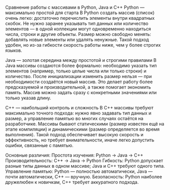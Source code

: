 Сравнение работы с массивами в Python, Java и C++
Python — максимально простой для старта
В Python создать массив (список) очень легко: достаточно перечислить элементы внутри квадратных скобок. Не нужно заранее указывать тип данных или количество элементов — в одной коллекции могут одновременно находиться числа, строки и другие объекты. Размер можно свободно менять: добавлять новые элементы или удалять ненужные. Такой подход удобен, но из-за гибкости скорость работы ниже, чем у более строгих языков.

Java — золотая середина между простотой и строгими правилами
В Java массивы создаются более формально: необходимо указать тип элементов (например, только целые числа или только строки) и количество. После инициализации изменить размер нельзя — при необходимости создаётся новый массив. Это делает работу более предсказуемой и производительной, а также помогает экономить память. Массив можно задать сразу с конкретными значениями или только указав длину.

C++ — наибольший контроль и сложность
В C++ массивы требуют максимально точного подхода: нужно явно задавать тип данных и размер, а управление памятью во многих случаях остаётся на разработчике. Массивы бывают статическими (размер известен ещё на этапе компиляции) и динамическими (размер определяется во время выполнения). Такой подход обеспечивает высокую скорость и эффективность, но требует внимательности, иначе легко допустить ошибки, связанные с памятью.

Основные различия:
Простота изучения: Python → Java → C++
Производительность: C++ → Java → Python
Гибкость: Python допускает разные типы данных в одном массиве; Java и C++ требуют одного типа.
Управление памятью: Python — полностью автоматически, Java — почти автоматически, C++ — вручную.
Безопасность: Python наиболее дружелюбен к новичкам, C++ требует аккуратного подхода.

